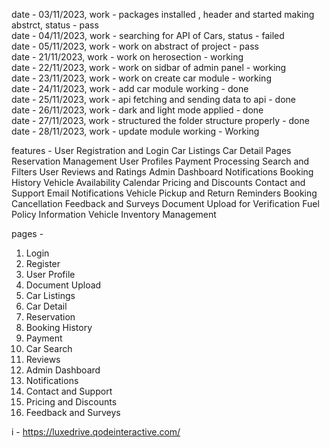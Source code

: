 date - 03/11/2023, work - packages installed , header and started making abstrct, status - pass
<br/>
date - 04/11/2023, work - searching for API of Cars, status - failed
<br/>
date - 05/11/2023, work - work on abstract of project - pass
<br/>
date - 21/11/2023, work - work on herosection - working
<br/>
date - 22/11/2023, work - work on sidbar of admin panel - working
<br/>
date - 23/11/2023, work - work on create car module - working
<br/>
date - 24/11/2023, work - add car module working - done
<br/>
date - 25/11/2023, work - api fetching and sending data to api - done
<br/>
date - 26/11/2023, work - dark and light mode applied - done
<br/>
date - 27/11/2023, work - structured the folder structure properly - done
<br/>
date - 28/11/2023, work - update module working - Working

features -
User Registration and Login
Car Listings
Car Detail Pages
Reservation Management
User Profiles
Payment Processing
Search and Filters
User Reviews and Ratings
Admin Dashboard
Notifications
Booking History
Vehicle Availability Calendar
Pricing and Discounts
Contact and Support
Email Notifications
Vehicle Pickup and Return Reminders
Booking Cancellation
Feedback and Surveys
Document Upload for Verification
Fuel Policy Information
Vehicle Inventory Management

pages -

1. Login
2. Register
3. User Profile
4. Document Upload
5. Car Listings
6. Car Detail
7. Reservation
8. Booking History
9. Payment
10. Car Search
11. Reviews
12. Admin Dashboard
13. Notifications
14. Contact and Support
15. Pricing and Discounts
16. Feedback and Surveys

i - https://luxedrive.qodeinteractive.com/
